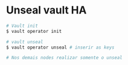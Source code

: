 # Unseal vault HA

```bash
# Vault init
$ vault operator init

# vault unseal
$ vault operator unseal # inserir as keys

# Nos demais nodes realizar somente o unseal
```

